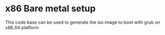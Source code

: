 # x86 Bare metal setup

This code base can be used to generate the iso image to boot with grub on x86_64 platform
